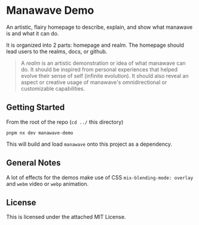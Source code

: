 # Manawave Demo

An artistic, flairy homepage to describe, explain, and show what manawave is and what it can do.

It is organized into 2 parts: homepage and realm. The homepage should lead users to the realms, docs, or github.

> A _realm_ is an artistic demonstration or idea of what manawave can do. It should be inspired from personal experiences that helped evolve their sense of self (infinite evolution). It should also reveal an aspect or creative usage of manawave's omnidirectional or customizable capabilities.

## Getting Started

From the root of the repo (`cd ../` this directory)

```shell
pnpm nx dev manawave-demo
```

This will build and load `manawave` onto this project as a dependency.

## General Notes

A lot of effects for the demos make use of CSS `mix-blending-mode: overlay` and `webm` video or `webp` animation.

## License

This is licensed under the attached MIT License.
